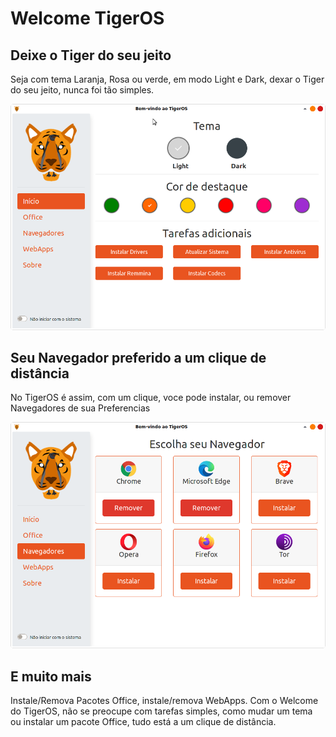 # Welcome TigerOS

## Deixe o Tiger do seu jeito

Seja com tema Laranja, Rosa ou verde, em modo Light e Dark, dexar o Tiger do seu jeito, nunca foi tão simples.

![Tela início Welcome-Tiger Screenshot][def1]

## Seu Navegador preferido a um clique de distância

No TigerOS é assim, com um clique, voce pode instalar, ou remover Navegadores de sua Preferencias

![Tela Navegadores Welcome-Tiger Screenshot][def2]

## E muito mais

Instale/Remova Pacotes Office, instale/remova WebApps. Com o Welcome do TigerOS, não se preocupe com tarefas simples, como mudar um tema ou instalar um pacote Office, tudo está a um clique de distância.

[def2]: imgs/02.png?raw=true
[def1]: imgs/01.png?raw=true
